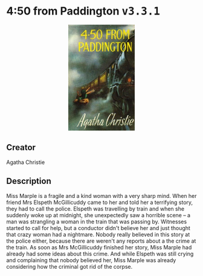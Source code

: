 
# 4:50 from Paddington <kbd>v3.3.1</kbd>

<center>
  <img src="./cover-1024.jpg"/>
</center>

## Creator
Agatha Christie

## Description
<p>Miss Marple is a fragile and a kind woman with a very sharp mind. When her friend Mrs Elspeth McGillicuddy came to her and told her a terrifying story, they had to call the police. Elspeth was travelling by train and when she suddenly woke up at midnight, she unexpectedly saw a horrible scene – a man was strangling a woman in the train that was passing by. Witnesses started to call for help, but a conductor didn't believe her and just thought that crazy woman had a nightmare. Nobody really believed in this story at the police either, because there are weren't any reports about a the crime at the train. As soon as Mrs McGillicuddy finished her story, Miss Marple had already had some ideas about this crime. And while Elspeth was still crying and complaining that nobody believed her, Miss Marple was already considering how the criminal got rid of the corpse. </p>
